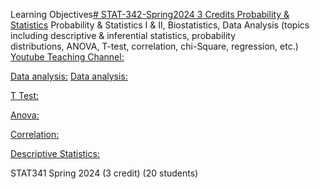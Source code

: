 Learning Objectives[# STAT-342-Spring2024 3 Credits Probability & Statistics](https://pawar1550.wixsite.com/claflin-courses/copy-of-stat341-fall-2023-3-credit-c)
Probability & Statistics I & II, Biostatistics, Data Analysis (topics including descriptive & inferential statistics, probability distributions, ANOVA, T-test, correlation, chi-Square, regression, etc.)
[Youtube Teaching Channel:](https://www.youtube.com/playlist?list=PLKka-JHtsz80sJ_uQ8wZ4cnLNB9yRJNoV)

[Data analysis:](https://youtu.be/WIvehDeVRak)
[Data analysis:](https://youtu.be/dhIjTt26YKQ)

[T Test:](https://youtu.be/sIpMsN90Dt8)

[Anova:](https://youtu.be/Z-S4CfsRHA0)

[Correlation:](https://youtu.be/yndToTyudUQ)

[Descriptive Statistics:](https://youtu.be/09SCdQPVShU)

STAT341 Spring 2024 (3 credit) (20 students)

